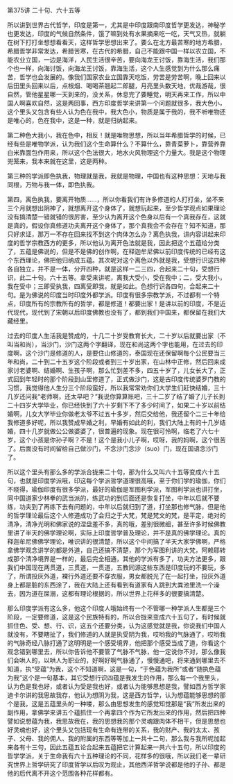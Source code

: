 第375讲 二十句、六十五等

所以讲到世界古代哲学，印度是第一，尤其是中印度跟南印度哲学更发达，神秘学也更发达，印度的气候自然条件，饿了嘛到处有水果摘来吃一吃，天气又热，就躺在树下打打坐想想看看天，这样哲学思想出来了。要么在北方最苦寒的地方希腊，希腊哲学非常发达，希腊苦寒，在古代的希腊，自己不能跟中国一样以农立国，不能农业立国，一边是海洋，人民生活很辛苦，要向海龙王讨饭，靠海生活，我们那个也一样，向海讨饭，向海龙王讨饭，靠海生活，这个人生感觉到为什么那么痛苦，哲学也会发展的。像我们国家农业立国靠天吃饭，劳苦是劳苦啊，晚上回来以后田里头回来以后，点根烟、喝喝茶翘起二郎腿，月亮里头数天地，优哉游哉，很自然，管他星星哪一天到来的，没关系，休息完了要睡觉，明天再来工作，所以中国人啊喜欢自然，这是两回事，西方印度哲学来讲第一个问题就很多，我大色小，这个里头又包含有些人认为色在我中，我大色小，物质是属于我的，我不听唯物还是唯心的，色在我中，这是一种，就是归纳起来。

第二种色大我小，我在色中，相反！就是唯物思想，所以当年希腊哲学的时候，已经有些是唯物学派，认为我们这个生命算什么？不算什么，靠青菜萝卜，靠营养靠白米靠面包作用来，所以这个色法很大，地水火风物理这个力量大。我是这个物理兜笼来，我本来就在这里，这是两种。

第三种的学派即色执我，物理就是我，我就是物理，中国也有这种思想：天地与我同根，万物与我一体，即色执我。

第四，离色执我，要离开物质……，所以你看我们有许多修道的人打打坐，坐不来三个月就想出阴神了，就想离开这个身体了，就想玩起来，至少哲学观点如果理论没有搞清楚一错就错的很厉害，至少认为离开这个色身以后有一个真我存在，这就是真的，假设你真修道功夫离开这个身体了，那个真我会不会存在？知不知道，那只好求证，那万一不存在回来找不到这个肉体怎么办？离色执我，讲内容讲起来印度的哲学宗教西方的更多，所以他认为离开色法就是我，因此把这个五蕴给分类了，五蕴是佛说的，但是不是佛的创作啊，在释迦牟尼佛以前印度传统的已经有这个东西理论，佛把他归纳成五蕴。其次呢对这个离色以外就是我，受想行识这四种各自独立，并不是一体，分开四种，就是这样一二三四，合起来二十句，受想行识，此二十句。六十五等。拿受来讲呢，离我大受小，受在我中；二，受大我小，我在受中；三即受执我，四离受即我，就是如此。色想行识各四句，合起来二十句。是为佛说的印度当时印度外都学派。印度有很多宗教学派，不过都有一个特点，印度所有的宗教所有的哲学，都是修道！都要出家！是讲以前的印度，不是近代现代，现代到了宋朝以后印度佛教也没有了，都到我们中国来，都保留在我们大藏经里。

过去的印度人生活我是赞成的，十几二十岁受教育长大，二十岁以后就要出家（不叫当和尚），当沙门，沙门这两个字翻译，现在和尚这两个字也能用，在过去的印度啊，这个沙门是修道的人，是要住山修道的，泰国现在还保留啊每个公民要当三年和尚，二十到二十五岁这个阶段或者到三十岁出家，在山林中正修，然后回来成家讨老婆啊、结婚啊、生孩子啊，那么忙到差不多，四五十岁了，儿女长大了，正式回到年轻时的那个阶段到山里修道了，正式做沙门，这是古印度传统婆罗门教的习惯，我觉得他人生分三个阶段蛮好，所以我常常劝你们大学生们赶快结婚，三十几岁还问我“老师啊，还太早吧？”我说你算算账吧，三十二岁了结了婚了儿子长到二十四岁大学毕业，你已经快到了六十岁剩下不了多少时间了，如果二十岁以前结婚啊，儿女大学毕业你做老太爷不过五十多岁，然后交给他，我还留个二三十年给我修道多好呢，所以我赞成早婚之利，早婚有如此的利，我们大陆上有的十几岁结婚，四十几岁就做公公做婆婆了，很普遍的现象。现在很可怜啊，临老了六七十岁，这个小孩是你孙子啊？不是！这个是我小儿子啊，哎呀，我的妈啊，这个很苦了。后面没有时间留给自己做沙门，不念沙门念沙（suo）门，现在国语念沙门了。

所以这个里头有那么多的学派合拢来二十句，那为什么又叫六十五等变成六十五句，也就是印度学派哦，印这每个学派哲学道理很高哦，至于你们学的瑜伽，你们不晓得，瑜伽印度有很多学派，最好的瑜伽是军图利学派，军图利学派也讲打坐，同中国道家少林拳的武当派的，练武功的到后面还是恢复打坐，中年以后就不要练，功夫到了再练下去有问题的，中年以后就归到了道，打坐那也修气脉，但是他的哲学理论最后这个人修道成功了会归之于大梵，梵是梵文的梵，是平定，绝对的清净，清净光明和佛家说的涅盘差不多，真的哦，差别很微细，甚至许多时候佛教里讲了半天的佛学理论啊，实际上印度哲学普及理论，并不是真的佛学理论。真的释迦牟尼佛佛学理论，唯识讲的很清楚，所以这个中间搞了半天大家学佛啊，严格拿佛学观念讲学的都是外道，自己还搞不清楚，那个为军图利讲的大梵，阿赖耶转成那个清净境界是一样的，最后完全相通，其他的学派有多了，功夫方法更多，跟我们中国现在两贯道，三贯道，一贯道，五教同源这些东西是印度玩的不要玩，多了，所谓投灰外道，裸行外道还要不穿衣服，男女都脱光了在一起打坐，投灰外道身上都是脏的东西涂了，我在大陆上还有看到有道家有人跳到大粪池里洗一个澡去，因为道在屎溺，这都有理论根据的，所以世界上花样多的很要搞清楚。

那么印度学派有这么多，他这个印度人哦始终有一个不管哪一种学派人生都是三个阶段，一定要修道，这是这个民族特有的，所以合拢来变成六十五句了，有时候就抓住色、受、想、行、识，这五个还要分类，认为这感觉就是我，你说我们中国人就没有，不要瞎扯了，我们修道的人就是执受阴为我，哎哟我的气脉通了，哎哟我的气脉奇经八脉打通了这明明是一个感受境界，他把那个感受当成了道，你看这个观念错到哪里去，所以你告诉他不要管了气脉不气脉，他一定说你不对，那么像我们会哄人的，以哄人为职业的，好啊好啊气脉通了，慢慢通吧，将来通到哪里去不知道，执“受蕴”为我，这个不知道啊，这是一句，“于色蕴为我所”或者“随执色蕴为我”这个是一句基本，其它受想行识四蕴是我发生的作用，那么每一个我里头，认为色是我也好，或者认为受是我也好，或者认为能够思想是我，譬如西方哲学家迪卡尔讲的我思故我存，他认为想阴为我，这是西方哲学，认为想蕴能够思想的那个是我，这是五蕴里头的一种喽，那么由思想发生的感觉知觉那是“我”所发出来的副作用，拿佛学来讲五个蕴抓住一个再拿四个作为它所发出来的作用，然后把四种譬如说想蕴为我，我思故我在，我的思想我的那个灵魂跟肉体不相干，但是思想也好灵魂也好，这个里头又包括现有生命有连带的关系，我的财产、我的太太、孩子、父母、我的佣人、我的附属的东西等等加上一共十二句，那么我与我所呢加起来各有十三句，因此五蕴五论合起来五蕴把它计算起来一共六十五句，所以印度的哲学学派，关于生命我有六十五种理论的不同，花样多的很哦，所以我们老一辈研究世界上哲学研究了印度哲学以后叹为观止，其他西洋哲学说都是他的子孙、都是他的后代离不开这个范围各种花样都有。


